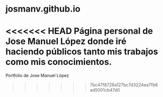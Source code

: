 # josmanv.github.io
<<<<<<< HEAD
Página personal de Jose Manuel López donde iré haciendo públicos tanto mis trabajos como mis conocimientos. 
=======
Portfolio de Jose Manuel López 
>>>>>>> 7bc47f8726a127bc7d3224ea7fb6ad5001cb47d0
